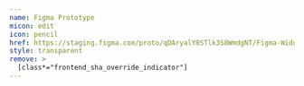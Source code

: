 ```yaml
---
name: Figma Prototype
micon: edit
icon: pencil
href: https://staging.figma.com/proto/qDAryalY0STlk3S8WmdgNT/Figma-Widget?type=design&node-id=32-5&t=1UNLv06qbZtavp5W-0&scaling=contain&page-id=0%3A1&starting-point-node-id=32%3A3&commit-sha=2b7b5c1ef150b7657fcd7dca00c66ef349152ed9
style: transparent
remove: >
  [class*="frontend_sha_override_indicator"]
---
```

